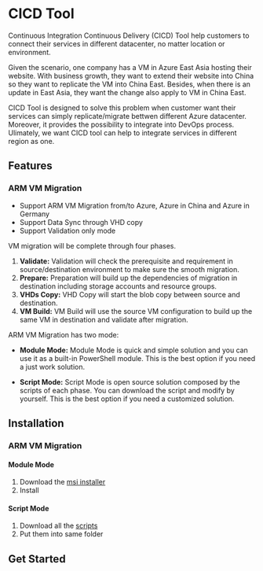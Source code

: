 # CICD Tool

Continuous Integration Continuous Delivery (CICD) Tool help customers to connect their services in different datacenter, no matter location or environment. 

Given the scenario, one company has a VM in Azure East Asia hosting their website. With business growth, they want to extend their website into China so they want to replicate the VM into China East. Besides, when there is an update in East Asia, they want the change also apply to VM in China East.

CICD Tool is designed to solve this problem when customer want their services can simply replicate/migrate bettwen different Azure datacenter. Moreover, it provides the possibility to integrate into DevOps process. Ulimately, we want CICD tool can help to integrate services in different region as one.

## Features

### ARM VM Migration

* Support ARM VM Migration from/to Azure, Azure in China and Azure in Germany
* Support Data Sync through VHD copy
* Support Validation only mode

VM migration will be complete through four phases.

1. __Validate:__ Validation will check the prerequisite and requirement in source/destination environment to make sure the smooth migration.
2. __Prepare:__ Preparation will build up the dependencies of migration in destination including storage accounts and resource groups.
3. __VHDs Copy:__ VHD Copy will start the blob copy between source and destination.
4. __VM Build:__ VM Build will use the source VM configuration to build up the same VM in destination and validate after migration.

ARM VM Migration has two mode:

* __Module Mode:__ Module Mode is quick and simple solution and you can use it as a built-in PowerShell module. This is the best option if you need a just work solution.

* __Script Mode:__ Script Mode is open source solution composed by the scripts of each phase. You can download the script and modify by yourself. This is the best option if you need a customized solution.

## Installation

### ARM VM Migration

#### Module Mode

1. Download the [msi installer]()
2. Install

#### Script Mode

1. Download all the [scripts](https://github.com/Azure/AzureGlobalConnectionToolkit/tree/master/CICD%20Tool/Scripts)
2. Put them into same folder

## Get Started
